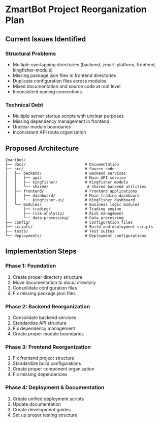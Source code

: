 # ZmartBot Project Reorganization Plan

## Current Issues Identified

### Structural Problems
- Multiple overlapping directories (backend, zmart-platform, frontend, kingfisher-module)
- Missing package.json files in frontend directories
- Duplicate configuration files across modules
- Mixed documentation and source code at root level
- Inconsistent naming conventions

### Technical Debt
- Multiple server startup scripts with unclear purposes
- Missing dependency management in frontend
- Unclear module boundaries
- Inconsistent API route organization

## Proposed Architecture

```
ZmartBot/
├── docs/                          # Documentation
├── src/                           # Source code
│   ├── backend/                   # Backend services
│   │   ├── api/                   # Main API service
│   │   ├── kingfisher/            # KingFisher module
│   │   └── shared/                 # Shared backend utilities
│   ├── frontend/                  # Frontend applications
│   │   ├── dashboard/             # Main trading dashboard
│   │   └── kingfisher-ui/         # KingFisher dashboard
│   └── modules/                   # Business logic modules
│       ├── trading/               # Trading engine
│       ├── risk-analysis/         # Risk management
│       └── data-processing/       # Data processing
├── config/                        # Configuration files
├── scripts/                       # Build and deployment scripts
├── tests/                         # Test suites
└── deployments/                   # Deployment configurations
```

## Implementation Steps

### Phase 1: Foundation
1. Create proper directory structure
2. Move documentation to docs/ directory
3. Consolidate configuration files
4. Fix missing package.json files

### Phase 2: Backend Reorganization
1. Consolidate backend services
2. Standardize API structure
3. Fix dependency management
4. Create proper module boundaries

### Phase 3: Frontend Reorganization
1. Fix frontend project structure
2. Standardize build configurations
3. Create proper component organization
4. Fix missing dependencies

### Phase 4: Deployment & Documentation
1. Create unified deployment scripts
2. Update documentation
3. Create development guides
4. Set up proper testing structure